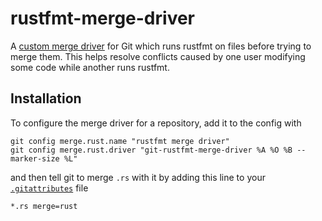 # rustfmt-merge-driver

A [custom merge driver](https://git-scm.com/docs/gitattributes#_defining_a_custom_merge_driver) for Git which runs rustfmt on files before trying to merge them. This helps resolve conflicts caused by one user modifying some code while another runs rustfmt.

## Installation

To configure the merge driver for a repository, add it to the config with

```
git config merge.rust.name "rustfmt merge driver"
git config merge.rust.driver "git-rustfmt-merge-driver %A %O %B --marker-size %L"
```

and then tell git to merge `.rs` with it by adding this line to your [`.gitattributes`](https://git-scm.com/docs/gitattributes) file

```
*.rs merge=rust
```
